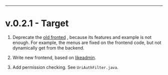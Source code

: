   
---

# v.0.2.1 - Target

1. Deprecate the [old fronted](https://github.com/Camio1945/huava-vue3-deprecated) , because its features and example is not enough. For example, the menus are fixed on the frontend code, but not  dynamically get from the backend. 

2. Write new frontend, based on [likeadmin](https://github.com/likeshop-github/likeadmin_php/tree/master/admin).

3. Add permission checking. See `UriAuthFilter.java`.


